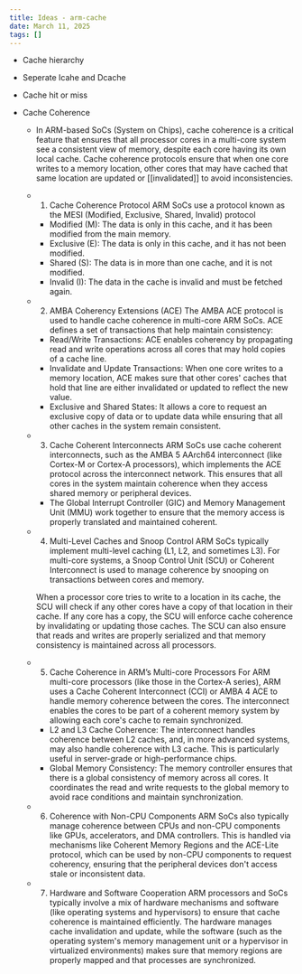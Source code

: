 ```yaml
---
title: Ideas - arm-cache
date: March 11, 2025
tags: []
---
```

- Cache hierarchy
- Seperate Icahe and Dcache
- Cache hit or miss 

- Cache Coherence
  - In ARM-based SoCs (System on Chips), cache coherence is a critical feature that ensures that all processor cores in a multi-core system see a 
    consistent view of memory, despite each core having its own local cache. Cache coherence protocols ensure that when one core writes to a memory 
    location, other cores that may have cached that same location are updated or [[invalidated]] to avoid inconsistencies.
  - 1)  Cache Coherence Protocol
      ARM SoCs use a protocol known as the MESI (Modified, Exclusive, Shared, Invalid) protocol
      -  Modified (M): The data is only in this cache, and it has been modified from the main memory.
      -  Exclusive (E): The data is only in this cache, and it has not been modified.
      -  Shared (S): The data is in more than one cache, and it is not modified.
      -  Invalid (I): The data in the cache is invalid and must be fetched again.

  - 2)  AMBA Coherency Extensions (ACE)
      The AMBA ACE protocol is used to handle cache coherence in multi-core ARM SoCs. ACE defines a set of transactions that help maintain consistency:
      -  Read/Write Transactions: ACE enables coherency by propagating read and write operations across all cores that may hold copies of a cache line.
      -  Invalidate and Update Transactions: When one core writes to a memory location, ACE makes sure that other cores' caches that 
         hold that line are either invalidated or updated to reflect the new value.
      -  Exclusive and Shared States: It allows a core to request an exclusive copy of data or to update data while ensuring that all 
         other caches in the system remain consistent.

  - 3)  Cache Coherent Interconnects
     ARM SoCs use cache coherent interconnects, such as the AMBA 5 AArch64 interconnect (like Cortex-M or Cortex-A processors), which implements the 
     ACE protocol across the interconnect network. This ensures that all cores in the system maintain coherence when they access shared memory or
     peripheral devices.

      - The Global Interrupt Controller (GIC) and Memory Management Unit (MMU) work together to ensure that the memory access is properly
        translated and maintained coherent.

  - 4)  Multi-Level Caches and Snoop Control
     ARM SoCs typically implement multi-level caching (L1, L2, and sometimes L3). For multi-core systems, a Snoop Control Unit (SCU) or 
     Coherent Interconnect is used to manage coherence by snooping on transactions between cores and memory.

     When a processor core tries to write to a location in its cache, the SCU will check if any other cores have a copy of that location in 
     their cache. If any core has a copy, the SCU will enforce cache coherence by invalidating or updating those caches.
     The SCU can also ensure that reads and writes are properly serialized and that memory consistency is maintained across all processors.

  - 5) Cache Coherence in ARM’s Multi-core Processors
     For ARM multi-core processors (like those in the Cortex-A series), ARM uses a Cache Coherent Interconnect (CCI) or AMBA 4 ACE to handle memory
     coherence between the cores. The interconnect enables the cores to be part of a coherent memory system by allowing each core's cache to remain 
     synchronized.

    -  L2 and L3 Cache Coherence: The interconnect handles coherence between L2 caches, and, in more advanced systems, may also handle coherence 
       with L3 cache. This is particularly useful in server-grade or high-performance chips.
    -  Global Memory Consistency: The memory controller ensures that there is a global consistency of memory across all cores. It coordinates the 
       read and write requests to the global memory to avoid race conditions and maintain synchronization.

  - 6) Coherence with Non-CPU Components
     ARM SoCs also typically manage coherence between CPUs and non-CPU components like GPUs, accelerators, and DMA controllers. This is handled 
     via mechanisms like Coherent Memory Regions and the ACE-Lite protocol, which can be used by non-CPU components to request coherency, ensuring 
     that the peripheral devices don't access stale or inconsistent data.

  - 7) Hardware and Software Cooperation
     ARM processors and SoCs typically involve a mix of hardware mechanisms and software (like operating systems and hypervisors) to ensure that 
     cache coherence is maintained efficiently. The hardware manages cache invalidation and update, while the software (such as the operating system's 
     memory management unit or a hypervisor in virtualized environments) makes sure that memory regions are properly mapped and that processes are 
     synchronized.

